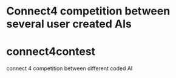 
Connect4 competition between several user created AIs
=======
connect4contest
===============

connect 4 competition between different coded AI

